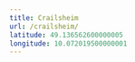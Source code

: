 ```yaml
---
title: Crailsheim
url: /crailsheim/
latitude: 49.136562600000005
longitude: 10.072019500000001
---
```

